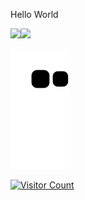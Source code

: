 <a>Hello World</a>

<div><a href="https://github.com/CaioFG"><img height="180em" src="https://github-readme-stats.vercel.app/api/top-langs/?username=CaioFG&layout=compact&langs_count=7&theme=midnight-purple"/><img height="180em" src="https://github-readme-stats.vercel.app/api?username=CaioFG&show_icons=true&theme=midnight-purple&include_all_commits=true&count_private=true"/></div>

![snake gif](https://github.com/CaioFG/CaioFG/blob/output/github-contribution-grid-snake.svg)
  
![Visitor Count](https://profile-counter.glitch.me/{CaioFG}/count.svg)
